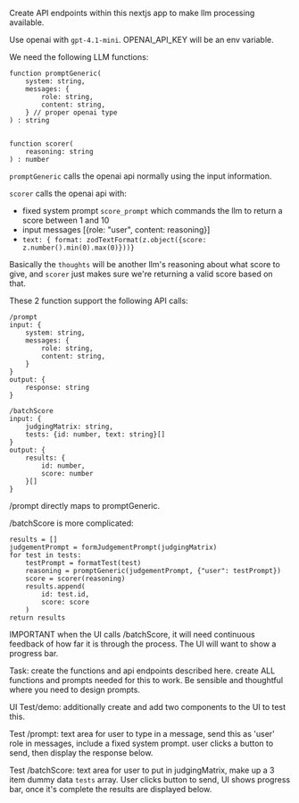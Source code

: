 

Create API endpoints within this nextjs app to make llm processing available.

Use openai with `gpt-4.1-mini`. OPENAI_API_KEY will be an env variable.

We need the following LLM functions:

```
function promptGeneric(
    system: string,
    messages: {
        role: string,
        content: string,
    } // proper openai type
) : string


function scorer(
    reasoning: string
) : number
```

`promptGeneric` calls the openai api normally using the input information.

`scorer` calls the openai api with:
*  fixed system prompt `score_prompt` which commands the llm to return a score between 1 and 10
* input messages [{role: "user", content: reasoning}]
* `text: { format: zodTextFormat(z.object({score: z.number().min(0).max(0)}))}`

Basically the `thoughts` will be another llm's reasoning about what score to give, and `scorer` just makes sure we're returning a valid score based on that. 


These 2 function support the following API calls:
```
/prompt
input: { 
    system: string,
    messages: {
        role: string,
        content: string,
    }
}
output: {
    response: string
}

/batchScore
input: {
    judgingMatrix: string,
    tests: {id: number, text: string}[]
}
output: {
    results: {
        id: number,
        score: number
    }[]
}
```
/prompt directly maps to promptGeneric. 

/batchScore is more complicated:
```pseudocode
results = []
judgementPrompt = formJudgementPrompt(judgingMatrix)
for test in tests:
    testPrompt = formatTest(test)
    reasoning = promptGeneric(judgementPrompt, {"user": testPrompt})
    score = scorer(reasoning)
    results.append(
        id: test.id,
        score: score
    )
return results
```
IMPORTANT when the UI calls /batchScore, it will need continuous feedback of how far it is through the process. The UI will want to show a progress bar.



Task: create the functions and api endpoints described here. create ALL functions and prompts needed for this to work. Be sensible and thoughtful where you need to design prompts.


UI Test/demo:
additionally create and add two components to the UI to test this.

Test /prompt: text area for user to type in a message, send this as 'user' role in messages, include a fixed system prompt. user clicks a button to send, then display the response below.

Test /batchScore: text area for user to put in judgingMatrix, make up a 3 item dummy data `tests` array. User clicks button to send, UI shows progress bar, once it's complete the results are displayed below.



